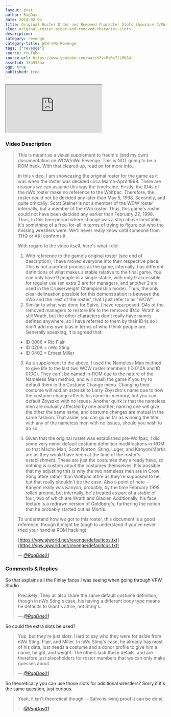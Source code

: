 ```yaml
---
layout: post
author: RagDas
date: 2024-02-04
title: Original Roster Order and Removed Character Slots Showcase (VPW Studio Test Hack)
slug: original-roster-order-and-removed-character-slots
description:
category: revenge
category-title: WCW-nWo Revenge
tags: ["revenge"]
source: YouTube
source-url: https://www.youtube.com/watch?v=MzRx7lLMQ54
assetid: 15a933aa
ogp: true
published: true
---
```



<div class="ratio ratio-16x9 w-75 mx-auto d-block">
  <iframe src="https://www.youtube.com/embed/MzRx7lLMQ54" title="YouTube video" allowfullscreen></iframe>
</div>


### Video Description


> This is meant as a visual supplement to freem's (and my own) documentation on WCW/nWo Revenge. This is NOT going to be a ROM hack. With that cleared up, read on for more info...
>
> In this video, I am showcasing the original roster for the game as it was when the roster was decided circa March-April 1998. There are reasons we can assume this was the timeframe. Firstly, the ID4s of the nWo roster make no reference to the Wolfpac. Therefore, the roster could not be decided any later than May 5, 1998. Secondly, and quite critically: Scott Steiner is not a member of the WCW roster internally, but a member of the nWo roster. Thus, this game's roster could not have been decided any earlier than February 22, 1998. Thus, in this time period where change was a step above inevitable, it's something of a free-for-all in terms of trying to figure out who the missing wrestlers were. We'll never really know until someone from THQ or AKI confirms it.
>
> With regard to the video itself, here's what I did:
> 1. With reference to the game's original roster (see end of description), I have moved everyone into their respective place. This is not a perfect process as the game, internally, has different definitions of what makes a stable relative to the final game. You can only have 9 people in a single stable, with only 9 accessible for regular use (an extra 2 are for managers, and another 2 are used in the Cruiserweight Championship mode). Thus, the only clear delineation possible for this demonstration is between the nWo and the 'rest of the roster', that I just refer to as "WCW".
> 2. Similar to what was done for Salvo, I have repurposed ID4s of the removed managers to restore life to the removed ID4s. Wrath is still Wrath, but the other characters don't really have names defined anywhere, so I have referred to them by their ID4s so I don't add my own bias in terms of who I think people are. Generally speaking, it is agreed that:
> - ID 0006 = Ric Flair
> - ID 020A = nWo Sting
> - ID 0402 = Ernest Miller
> 3. As a supplement to the above, I used the Nameless Man method to give life to the last two WCW roster members (ID 010A and ID 010C). They can't be named in-ROM due to the nature of the Nameless Man method, and will crash the game if you try to default them in the Costume Change menu. Changing their costume will add an asterisk to Larry Zbyszko's name due to how the costume change affects his name in-memory, but you can default Zbyszko with no issues. Another quirk is that the nameless men are mutually affected by one another; naming one will give the other the same name, and costume changes are mutual in the same fashion. That aside, you can go as far as winning the title with any of the nameless men with no issues, should you wish to do so.
> 4) Given that the original roster was established pre-Wolfpac, I did some very minor default costume definition modifications in-ROM so that Macho Man, Scott Norton, Sting, Luger, and Kanyon/Mortis are as they would have been at the time of the roster's establishment. These are just the costumes they already have, so nothing is custom about the costumes themselves. It is possible that my adjusting this is why the two nameless men are in Crow Sting attire rather than Wolfpac attire as they're supposed to be, but that really shouldn't be the case. Also a point of note -- Kanyon really was Kanyon, probably, by the time February 1998 rolled around, but internally, he's treated as part of a stable of four, two of which are Wrath and Glacier. Additionally, his face texture is a redrawn version of Goldberg's, furthering the notion that he probably started out as Mortis.
>
> To understand how we got to this roster, this document is a good reference, though it might be tough to understand if you've never tried your hand at ROM hacking):
>
> [https://vpw.ajworld.net/revenge/defaultcos.txt](https://vpw.ajworld.net/revenge/defaultcos.txt)
>
> -- <cite>[@RagDas01](https://www.youtube.com/@RagDas01)</cite>

### Comments & Replies

So that explains all the Finlay faces I was seeing when going through VPW Studio.

> Precisely! They all also share the same default costume definition, though in nWo Sting's case, his having a different body type means he defaults to Giant's attire, not Sting's..
>
> -- <cite>[@RagDas01](https://www.youtube.com/@RagDas01)</cite>

So could the extra slots be used?

> Yup, but they're just slots. Hard to say who they were for aside from nWo Sting, Flair, and Miller. In nWo Sting's case, he already has most of his data, just needs a costume and a donor profile to give him a name, height, and weight. The others lack these details, and are therefore just placeholders for roster members that we can only make guesses about.
>
> -- <cite>[@RagDas01](https://www.youtube.com/@RagDas01)</cite>

So theoretically you can use those slots for additional wrestlers? Sorry if it's the same question, just curious.

> Yeah, it isn't theoretical though -- Salvo is living proof it can be done.
>
> -- <cite>[@RagDas01](https://www.youtube.com/@RagDas01)</cite>
